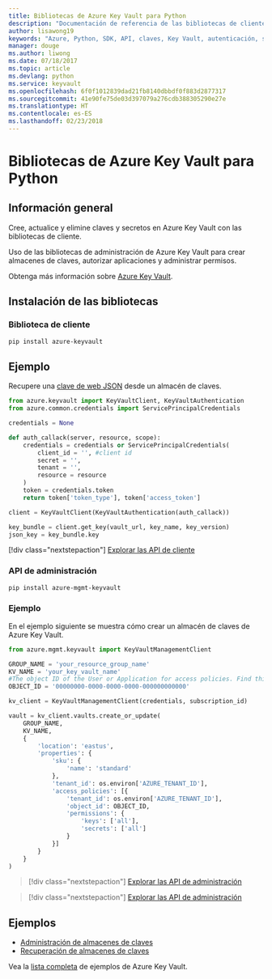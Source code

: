 ```yaml
---
title: Bibliotecas de Azure Key Vault para Python
description: "Documentación de referencia de las bibliotecas de cliente de Python para Azure Key Vault"
author: lisawong19
keywords: "Azure, Python, SDK, API, claves, Key Vault, autenticación, secreto, clave, seguridad"
manager: douge
ms.author: liwong
ms.date: 07/18/2017
ms.topic: article
ms.devlang: python
ms.service: keyvault
ms.openlocfilehash: 6f0f1012839dad21fb8140dbbdf0f883d2877317
ms.sourcegitcommit: 41e90fe75de03d397079a276cdb388305290e27e
ms.translationtype: HT
ms.contentlocale: es-ES
ms.lasthandoff: 02/23/2018
---
```

# <a name="azure-key-vault-libraries-for-python"></a>Bibliotecas de Azure Key Vault para Python

## <a name="overview"></a>Información general

Cree, actualice y elimine claves y secretos en Azure Key Vault con las bibliotecas de cliente.

Uso de las bibliotecas de administración de Azure Key Vault para crear almacenes de claves, autorizar aplicaciones y administrar permisos. 

Obtenga más información sobre [Azure Key Vault](/azure/key-vault/key-vault-whatis).

## <a name="install-the-libraries"></a>Instalación de las bibliotecas

### <a name="client-library"></a>Biblioteca de cliente
```bash
pip install azure-keyvault
```

## <a name="example"></a>Ejemplo
Recupere una [clave de web JSON](https://tools.ietf.org/html/draft-ietf-jose-json-web-key-18) desde un almacén de claves.

```python
from azure.keyvault import KeyVaultClient, KeyVaultAuthentication
from azure.common.credentials import ServicePrincipalCredentials

credentials = None

def auth_callack(server, resource, scope):
    credentials = credentials or ServicePrincipalCredentials(
        client_id = '', #client id
        secret = '',
        tenant = '',
        resource = resource
    )
    token = credentials.token
    return token['token_type'], token['access_token']

client = KeyVaultClient(KeyVaultAuthentication(auth_callack))

key_bundle = client.get_key(vault_url, key_name, key_version)
json_key = key_bundle.key
```
[!div class="nextstepaction"]
[Explorar las API de cliente](/python/api/overview/azure/keyvault/client)

### <a name="management-api"></a>API de administración
```bash
pip install azure-mgmt-keyvault
```

### <a name="example"></a>Ejemplo
En el ejemplo siguiente se muestra cómo crear un almacén de claves de Azure Key Vault. 

```python
from azure.mgmt.keyvault import KeyVaultManagementClient

GROUP_NAME = 'your_resource_group_name'
KV_NAME = 'your_key_vault_name'
#The object ID of the User or Application for access policies. Find this number in the portal
OBJECT_ID = '00000000-0000-0000-0000-000000000000'

kv_client = KeyVaultManagementClient(credentials, subscription_id)

vault = kv_client.vaults.create_or_update(
    GROUP_NAME,
    KV_NAME,
    {
        'location': 'eastus',
        'properties': {
            'sku': {
                'name': 'standard'
            },
            'tenant_id': os.environ['AZURE_TENANT_ID'],
            'access_policies': [{
                'tenant_id': os.environ['AZURE_TENANT_ID'],
                'object_id': OBJECT_ID,
                'permissions': {
                    'keys': ['all'],
                    'secrets': ['all']
                }
            }]
        }
    }
)
```
> [!div class="nextstepaction"]
> [Explorar las API de administración](/python/api/azure.mgmt.keyvault)

> [!div class="nextstepaction"]
> [Explorar las API de administración](/python/api/overview/azure/keyvault/management)

## <a name="samples"></a>Ejemplos
* [Administración de almacenes de claves][1] 
* [Recuperación de almacenes de claves][2]

[1]: https://azure.microsoft.com/resources/samples/key-vault-python-manage/
[2]: https://azure.microsoft.com/resources/samples/key-vault-recovery-python/

Vea la [lista completa](https://azure.microsoft.com/resources/samples/?platform=python&term=key+vault) de ejemplos de Azure Key Vault. 